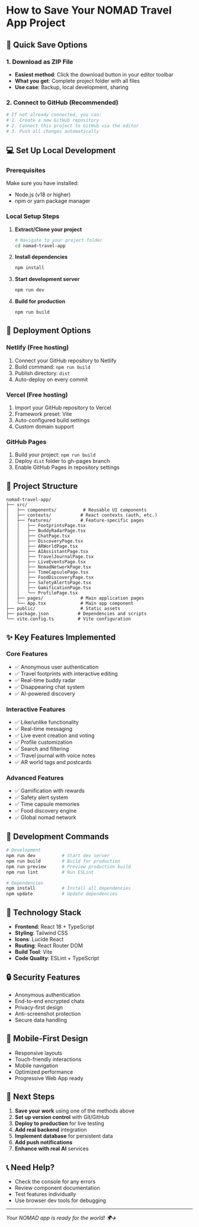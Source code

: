 # How to Save Your NOMAD Travel App Project

## 🎯 Quick Save Options

### 1. Download as ZIP File
- **Easiest method**: Click the download button in your editor toolbar
- **What you get**: Complete project folder with all files
- **Use case**: Backup, local development, sharing

### 2. Connect to GitHub (Recommended)
```bash
# If not already connected, you can:
# 1. Create a new GitHub repository
# 2. Connect this project to GitHub via the editor
# 3. Push all changes automatically
```

## 💻 Set Up Local Development

### Prerequisites
Make sure you have installed:
- Node.js (v18 or higher)
- npm or yarn package manager

### Local Setup Steps

1. **Extract/Clone your project**
   ```bash
   # Navigate to your project folder
   cd nomad-travel-app
   ```

2. **Install dependencies**
   ```bash
   npm install
   ```

3. **Start development server**
   ```bash
   npm run dev
   ```

4. **Build for production**
   ```bash
   npm run build
   ```

## 🚀 Deployment Options

### Netlify (Free hosting)
1. Connect your GitHub repository to Netlify
2. Build command: `npm run build`
3. Publish directory: `dist`
4. Auto-deploy on every commit

### Vercel (Free hosting)
1. Import your GitHub repository to Vercel
2. Framework preset: Vite
3. Auto-configured build settings
4. Custom domain support

### GitHub Pages
1. Build your project: `npm run build`
2. Deploy `dist` folder to gh-pages branch
3. Enable GitHub Pages in repository settings

## 📁 Project Structure
```
nomad-travel-app/
├── src/
│   ├── components/          # Reusable UI components
│   ├── contexts/           # React contexts (auth, etc.)
│   ├── features/           # Feature-specific pages
│   │   ├── FootprintsPage.tsx
│   │   ├── BuddyRadarPage.tsx
│   │   ├── ChatPage.tsx
│   │   ├── DiscoveryPage.tsx
│   │   ├── ARWorldPage.tsx
│   │   ├── AIAssistantPage.tsx
│   │   ├── TravelJournalPage.tsx
│   │   ├── LiveEventsPage.tsx
│   │   ├── NomadNetworkPage.tsx
│   │   ├── TimeCapsulePage.tsx
│   │   ├── FoodDiscoveryPage.tsx
│   │   ├── SafetyAlertsPage.tsx
│   │   ├── GamificationPage.tsx
│   │   └── ProfilePage.tsx
│   ├── pages/              # Main application pages
│   └── App.tsx             # Main app component
├── public/                 # Static assets
├── package.json           # Dependencies and scripts
└── vite.config.ts         # Vite configuration
```

## ✨ Key Features Implemented

### Core Features
- ✅ Anonymous user authentication
- ✅ Travel footprints with interactive editing
- ✅ Real-time buddy radar
- ✅ Disappearing chat system
- ✅ AI-powered discovery

### Interactive Features
- ✅ Like/unlike functionality
- ✅ Real-time messaging
- ✅ Live event creation and voting
- ✅ Profile customization
- ✅ Search and filtering
- ✅ Travel journal with voice notes
- ✅ AR world tags and postcards

### Advanced Features
- ✅ Gamification with rewards
- ✅ Safety alert system
- ✅ Time capsule memories
- ✅ Food discovery engine
- ✅ Global nomad network

## 🔧 Development Commands

```bash
# Development
npm run dev          # Start dev server
npm run build        # Build for production
npm run preview      # Preview production build
npm run lint         # Run ESLint

# Dependencies
npm install          # Install all dependencies
npm update           # Update dependencies
```

## 🎨 Technology Stack

- **Frontend**: React 18 + TypeScript
- **Styling**: Tailwind CSS
- **Icons**: Lucide React
- **Routing**: React Router DOM
- **Build Tool**: Vite
- **Code Quality**: ESLint + TypeScript

## 🔒 Security Features

- Anonymous authentication
- End-to-end encrypted chats
- Privacy-first design
- Anti-screenshot protection
- Secure data handling

## 📱 Mobile-First Design

- Responsive layouts
- Touch-friendly interactions
- Mobile navigation
- Optimized performance
- Progressive Web App ready

## 🌟 Next Steps

1. **Save your work** using one of the methods above
2. **Set up version control** with Git/GitHub
3. **Deploy to production** for live testing
4. **Add real backend** integration
5. **Implement database** for persistent data
6. **Add push notifications**
7. **Enhance with real AI** services

## 📞 Need Help?

- Check the console for any errors
- Review component documentation
- Test features individually
- Use browser dev tools for debugging

---
*Your NOMAD app is ready for the world! 🌍✈️*